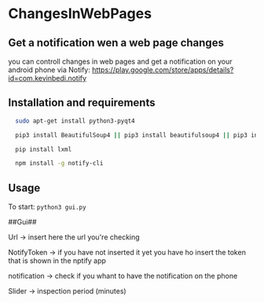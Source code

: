 # ChangesInWebPages

## Get a notification wen a web page changes
you can controll changes in web pages and get a notification on your android phone via Notify: https://play.google.com/store/apps/details?id=com.kevinbedi.notify

## Installation and requirements
```bash
  sudo apt-get install python3-pyqt4

  pip3 install BeautifulSoup4 || pip3 install beautifulsoup4 || pip3 install bs4

  pip install lxml

  npm install -g notify-cli
```

## Usage
  To start:
  ```python3 gui.py```
  
  ##Gui##
  
  Url           -> insert here the url you're checking
  
  NotifyToken   -> if you have not inserted it yet you have ho insert the token that is shown in the nptify app
  
  notification  -> check if you whant to have the notification on the phone
  
  Slider        -> inspection period (minutes)
